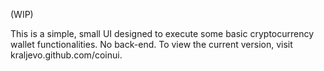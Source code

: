 (WIP)

This is a simple, small UI designed to execute some basic cryptocurrency wallet functionalities. No back-end. To view the current version, visit kraljevo.github.com/coinui.

